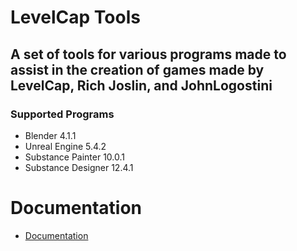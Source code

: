 # LevelCap Tools
A set of tools for various programs made to assist in the creation of games made by LevelCap, Rich Joslin, and JohnLogostini
-
### Supported Programs
- Blender 4.1.1
- Unreal Engine 5.4.2
- Substance Painter 10.0.1
- Substance Designer 12.4.1

# Documentation
* [Documentation](https://github.com/jlogostini/LevelCap_Tools/blob/main/.docs/en/docs-main.md)
